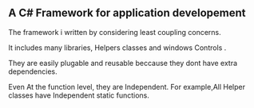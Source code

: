 <h2>A C# Framework for application developement</h2>

The framework i written by considering least coupling concerns.

It includes many libraries, Helpers classes and windows Controls .

They are easily plugable and reusable beccause they dont have extra dependencies.

Even At the function level, they are Independent. For example,All Helper classes have Independent static functions.
